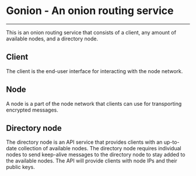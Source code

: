 # Gonion - An onion routing service

---

This is an onion routing service that consists of a client, any amount of available nodes,
and a directory node.

## Client

The client is the end-user interface for interacting with the node network.

## Node

A node is a part of the node network that clients can use for transporting encrypted messages.

## Directory node

The directory node is an API service that provides clients with an up-to-date collection of
available nodes. The directory node requires individual nodes to send keep-alive messages
to the directory node to stay added to the available nodes. The API will provide clients with
node IPs and their public keys.
